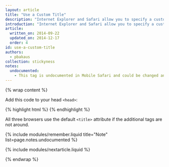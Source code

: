 ```yaml
---
layout: article
title: "Use a Custom Title"
description: "Internet Explorer and Safari allow you to specify a custom title that is used as app name next to or on top of your icon."
introduction: "Internet Explorer and Safari allow you to specify a custom title that is used as app name next to or on top of your icon."
article:
  written_on: 2014-09-22
  updated_on: 2014-12-17
  order: 4
id: use-a-custom-title
authors:
  - pbakaus
collection: stickyness
notes:
  undocumented:
    - This tag is undocumented in Mobile Safari and could be changed and removed at any time.
---
```


{% wrap content %}

Add this code to your head `<head>`:

{% highlight html %}
<meta name="application-name" content="Web Fundamentals">
<meta name="apple-mobile-web-app-title" content="Web Fundamentals">
{% endhighlight %}

All three browsers use the default `<title>` attribute if the additional tags 
are not around.

{% include modules/remember.liquid title="Note" list=page.notes.undocumented %}

{% include modules/nextarticle.liquid %}

{% endwrap %}
